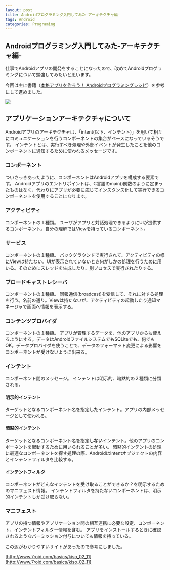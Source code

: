 ```yaml
---
layout: post
title: Androidプログラミング入門してみた-アーキテクチャ編-
tags: Android
categories: Programing
---
```

Androidプログラミング入門してみた-アーキテクチャ編-
-----------------
仕事でAndroidアプリの開発をすることになったので、改めてAndroidプログラミングについて勉強してみたいと思います。

今回は主に書籍（[本格アプリを作ろう！ Androidプログラミングレシピ](http://www.amazon.co.jp/gp/product/4844331272/ref=as_li_ss_il?ie=UTF8&tag=modalsoul-22&linkCode=as2&camp=247&creative=7399&creativeASIN=4844331272)）を参考にして進めました。

<a href="http://www.amazon.co.jp/gp/product/4844331272/ref=as_li_ss_il?ie=UTF8&tag=modalsoul-22&linkCode=as2&camp=247&creative=7399&creativeASIN=4844331272"><img border="0" src="http://ws.assoc-amazon.jp/widgets/q?_encoding=UTF8&Format=_SL160_&ASIN=4844331272&MarketPlace=JP&ID=AsinImage&WS=1&tag=modalsoul-22&ServiceVersion=20070822" ></a><img src="http://www.assoc-amazon.jp/e/ir?t=modalsoul-22&l=as2&o=9&a=4844331272" width="1" height="1" border="0" alt="" style="border:none !important; margin:0px !important;" />

## アプリケーションアーキテクチャについて
Androidアプリのアーキテクチャは、「intent(以下、インテント)」を用いて相互にコミュニケーションを行うコンポーネントの集合がベースになっているそうです。
インテントとは、実行すべき処理や外部イベントが発生したことを他のコンポーネントに通知するために使われるメッセージです。

### コンポーネント
ついさっきあったように、コンポーネントはAndroidアプリを構成する要素です。
Androidアプリのエントリポイントは、C言語のmain()関数のように定まったものはなく、代わりにアプリが必要に応じてインスタンス化して実行できるコンポーネントを使用することになります。


### アクティビティ
コンポーネントの１種類。
ユーザがアプリと対話処理できるようにUIが提供するコンポーネント。自分の理解ではViewを持っているコンポーネント。


### サービス
コンポーネントの１種類。
バックグラウンドで実行されて、アクティビティの様にViewは持たない。UIが表示されていないとき何がしかの処理を行うために用いる。そのためにスレッドを生成したり、別プロセスで実行されたりする。


### ブロードキャストレシーバ
コンポーネントの１種類。
同報通信(broadcast)を受信して、それに対する処理を行う。名前の通り。Viewは持たないが、アクティビティの起動したり通知マネージャで画面へ情報を表示する。


### コンテンツプロバイダ
コンポーネントの１種類。
アプリが管理するデータを、他のアプリからも使えるようにする。データはAndroidファイルシステムでもSQLiteでも、何でもOK。データプロバイダを使うことで、データのフォーマット変更による影響をコンポーネントが受けないように出来る。


### インテント
コンポーネント間のメッセージ。
インテントは明示的、暗黙的の２種類に分類される。


#### 明示的インテント
ターゲットとなるコンポーネント名を指定<strong>した</strong>インテント。アプリの内部メッセージとして使われる。


#### 暗黙的インテント
ターゲットとなるコンポーネント名を指定<strong>しない</strong>インテント。他のアプリのコンポーネントを起動するために用いられることが多い。
暗黙的インテントの処理に最適なコンポーネントを探す処理の際、AndroidはIntentオブジェクトの内容とインテントフィルタを比較する。


#### インテントフィルタ
コンポーネントがどんなインテントを受け取ることができるか？を明示するためのマニフェスト情報。
インテントフィルタを持たないコンポーネントは、明示的インテントしか受け取らない。


### マニフェスト
アプリの持つ情報やアプリケーション間の相互連携に必要な設定、コンポーネント、インテントフィルター情報を含む。
アプリをインストールするときに確認されるようなパーミッション付与についても情報を持っている。

この辺がわかりやすいサイトがあったので参考にしました。

[http://www.7roid.com/basics/kiso_02_11](http://www.7roid.com/basics/kiso_02_11)



